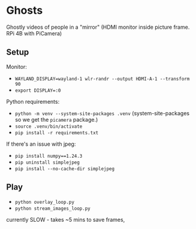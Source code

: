 # Ghosts

Ghostly videos of people in a "mirror" (HDMI monitor inside picture frame. RPi 4B with PiCamera)

## Setup

Monitor:
- `WAYLAND_DISPLAY=wayland-1 wlr-randr --output HDMI-A-1 --transform 90`
- `export DISPLAY=:0`

Python requirements:
- `python -m venv --system-site-packages .venv` (system-site-packages so we get the `picamera` package.)
- `source .venv/bin/activate`
- `pip install -r requirements.txt`

If there's an issue with jpeg:
- `pip install numpy==1.24.3`
- `pip uninstall simplejpeg`
- `pip install --no-cache-dir simplejpeg`


## Play

- `python overlay_loop.py`
- `python stream_images_loop.py`

currently SLOW - takes ~5 mins to save frames, 